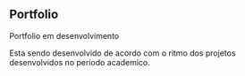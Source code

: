 ## Portfolio
Portfolio em desenvolvimento

Esta sendo desenvolvido de acordo com o ritmo dos projetos desenvolvidos no periodo academico.